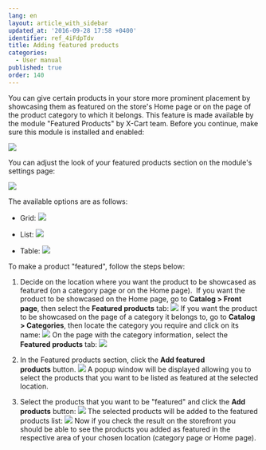 ```yaml
---
lang: en
layout: article_with_sidebar
updated_at: '2016-09-28 17:58 +0400'
identifier: ref_4iFdpTdv
title: Adding featured products
categories:
  - User manual
published: true
order: 140
---
```



You can give certain products in your store more prominent placement by showcasing them as featured on the store's Home page or on the page of the product category to which it belongs. This feature is made available by the module "Featured Products" by X-Cart team. Before you continue, make sure this module is installed and enabled:

![]({{site.baseurl}}/attachments/6389852/8717632.png)

You can adjust the look of your featured products section on the module's settings page:

![]({{site.baseurl}}/attachments/6389852/8717748.png)

The available options are as follows:

*   Grid:
    ![]({{site.baseurl}}/attachments/6389852/8717749.png)

*   List:
    ![]({{site.baseurl}}/attachments/6389852/8717750.png)

*   Table:
    ![]({{site.baseurl}}/attachments/6389852/8717751.png)

To make a product "featured", follow the steps below:

1.  Decide on the location where you want the product to be showcased as featured (on a category page or on the Home page). 
    If you want the product to be showcased on the Home page, go to **Catalog > Front page**, then select the **Featured products** tab:
    ![]({{site.baseurl}}/attachments/6389852/8717633.png)
    If you want the product to be showcased on the page of a category it belongs to, go to **Catalog > Categories**, then locate the category you require and click on its name:
    ![]({{site.baseurl}}/attachments/6389852/8717634.png)
    On the page with the category information, select the **Featured products** tab:
    ![]({{site.baseurl}}/attachments/6389852/8717635.png)

2.  In the Featured products section, click the **Add featured products** button.
    ![]({{site.baseurl}}/attachments/6389852/8717636.png)
    A popup window will be displayed allowing you to select the products that you want to be listed as featured at the selected location. 
3.  Select the products that you want to be "featured" and click the **Add products** button:
    ![]({{site.baseurl}}/attachments/6389852/8717637.png)
    The selected products will be added to the featured products list:
    ![]({{site.baseurl}}/attachments/6389852/8717638.png)
    Now if you check the result on the storefront you should be able to see the products you added as featured in the respective area of your chosen location (category page or Home page).


